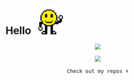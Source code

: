 # Hello   <img src="https://github.com/Ahmedaltu/Ahmedaltu/blob/main/wave.gif" height="80" width="80">



<p align="center">
  <img src=https://skyline.github.com/Ahmedaltu/>
</p>


<p align="center">
  <img src="https://capsule-render.vercel.app/api?type=waving&color=gradient&height=60&section=footer&width=100"/>
</p>




<p align="center"><samp>
Check out my repos ⬇️  
  </samp>
</p>





